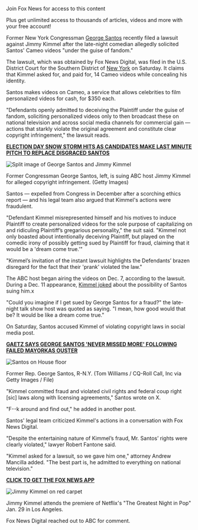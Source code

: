 Join Fox News for access to this content

Plus get unlimited access to thousands of articles, videos and more with your free account!

Former New York Congressman [George Santos](https://www.foxnews.com/category/person/george-santos) recently filed a lawsuit against Jimmy Kimmel after the late-night comedian allegedly solicited Santos' Cameo videos "under the guise of fandom."

The lawsuit, which was obtained by Fox News Digital, was filed in the U.S. District Court for the Southern District of [New York](https://www.foxnews.com/category/us/us-regions/northeast/new-york) on Saturday. It claims that Kimmel asked for, and paid for, 14 Cameo videos while concealing his identity.

Santos makes videos on Cameo, a service that allows celebrities to film personalized videos for cash, for $350 each.

"Defendants openly admitted to deceiving the Plaintiff under the guise of fandom, soliciting personalized videos only to then broadcast these on national television and across social media channels for commercial gain — actions that starkly violate the original agreement and constitute clear copyright infringement," the lawsuit reads.

[**<u>ELECTION DAY SNOW STORM HITS AS CANDIDATES MAKE LAST MINUTE PITCH TO REPLACE DISGRACED SANTOS</u>**](https://www.foxnews.com/politics/election-day-snow-storm-hits-candidate-make-last-minute-pitch-replace-disgraced-santos)

 ![Split image of George Santos and Jimmy Kimmel](https://a57.foxnews.com/static.foxnews.com/foxnews.com/content/uploads/2024/02/1200/675/santos-kimmel-split.png?ve=1&tl=1)

Former Congressman George Santos, left, is suing ABC host Jimmy Kimmel for alleged copyright infringement. (Getty Images)

Santos — expelled from Congress in December after a scorching ethics report — and his legal team also argued that Kimmel's actions were fraudulent.

"Defendant Kimmel misrepresented himself and his motives to induce Plaintiff to create personalized videos for the sole purpose of capitalizing on and ridiculing Plaintiff’s gregarious personality," the suit said. "Kimmel not only boasted about intentionally deceiving Plaintiff, but played on the comedic irony of possibly getting sued by Plaintiff for fraud, claiming that it would be a 'dream come true.'"

"Kimmel’s invitation of the instant lawsuit highlights the Defendants’ brazen disregard for the fact that their 'prank' violated the law."

The ABC host began airing the videos on Dec. 7, according to the lawsuit. During a Dec. 11 appearance, [Kimmel joked](https://www.foxnews.com/category/person/jimmy-kimmel) about the possibility of Santos suing him.x

"Could you imagine if I get sued by George Santos for a fraud?" the late-night talk show host was quoted as saying. "I mean, how good would that be? It would be like a dream come true."

On Saturday, Santos accused Kimmel of violating copyright laws in social media post. 

[**GAETZ SAYS GEORGE SANTOS 'NEVER MISSED MORE' FOLLOWING FAILED MAYORKAS OUSTER**](https://www.foxnews.com/politics/gaetz-says-george-santos-never-missed-more-following-failed-mayorkas-ouster)

 ![Santos on House floor](https://a57.foxnews.com/static.foxnews.com/foxnews.com/content/uploads/2023/11/1200/675/GettyImages-1772529411.jpg?ve=1&tl=1)

Former Rep. George Santos, R-N.Y. (Tom Williams / CQ-Roll Call, Inc via Getty Images / File)

"Kimmel committed fraud and violated civil rights and federal coup right \[sic\] laws along with licensing agreements," Santos wrote on X.

"F--k around and find out," he added in another post.

Santos' legal team criticized Kimmel's actions in a conversation with Fox News Digital.

"Despite the entertaining nature of Kimmel’s fraud, Mr. Santos’ rights were clearly violated," lawyer Robert Fantone said.

"Kimmel asked for a lawsuit, so we gave him one," attorney Andrew Mancilla added. "The best part is, he admitted to everything on national television."

[**<u>CLICK TO GET THE FOX NEWS APP</u>**](https://www.foxnews.com/apps-products?pid=AppArticleLink)

 ![Jimmy Kimmel on red carpet](https://a57.foxnews.com/static.foxnews.com/foxnews.com/content/uploads/2024/02/1200/675/GettyImages-1972010147.jpg?ve=1&tl=1)

Jimmy Kimmel attends the premiere of Netflix's "The Greatest Night in Pop" Jan. 29 in Los Angeles.

Fox News Digital reached out to ABC for comment.